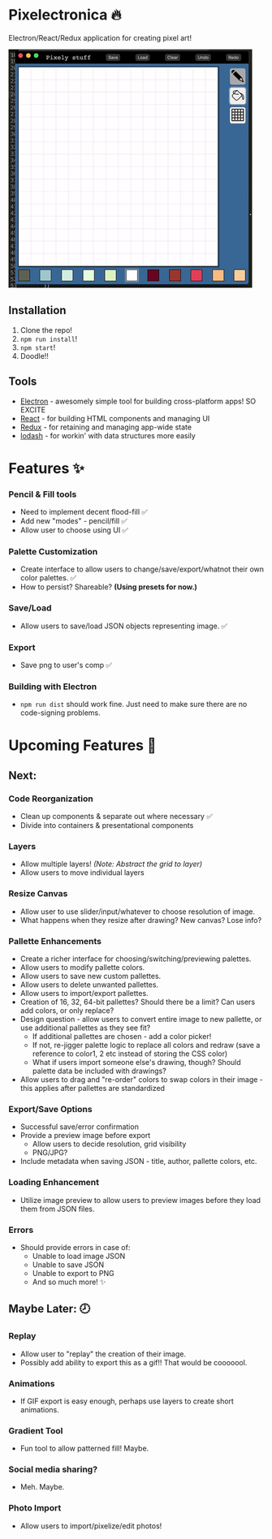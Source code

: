 # Pixelectronica :fire:

Electron/React/Redux application for creating pixel art!

![Example Image](./pixelling.gif)

## Installation

1. Clone the repo!
1. `npm run install`!
1. `npm start`!
1. Doodle!!

## Tools

- [Electron](http://electron.atom.io/) - awesomely simple tool for building cross-platform apps! SO EXCITE
- [React](https://facebook.github.io/react/) - for building HTML components and managing UI
- [Redux](http://redux.js.org/) - for retaining and managing app-wide state
- [lodash](https://lodash.com/) - for workin' with data structures more easily

# Features ✨

### Pencil & Fill tools
  - Need to implement decent flood-fill ✅
  - Add new "modes" - pencil/fill ✅
  - Allow user to choose using UI ✅

### Palette Customization
  - Create interface to allow users to change/save/export/whatnot their own color palettes. ✅
  - How to persist? Shareable? **(Using presets for now.)**

### Save/Load
  - Allow users to save/load JSON objects representing image. ✅

### Export
  - Save png to user's comp ✅

### Building with Electron
  - `npm run dist` should work fine. Just need to make sure there are no code-signing problems. 

# Upcoming Features 🌅

## Next:

### Code Reorganization
  - Clean up components & separate out where necessary ✅
  - Divide into containers & presentational components

### Layers
  - Allow multiple layers! _(Note: Abstract the grid to layer)_
  - Allow users to move individual layers

### Resize Canvas
  - Allow user to use slider/input/whatever to choose resolution of image.
  - What happens when they resize after drawing? New canvas? Lose info?

### Pallette Enhancements
  - Create a richer interface for choosing/switching/previewing palettes.
  - Allow users to modify pallette colors.
  - Allow users to save new custom pallettes.
  - Allow users to delete unwanted pallettes.
  - Allow users to import/export pallettes.
  - Creation of 16, 32, 64-bit pallettes? Should there be a limit? Can users add colors, or only replace?
  - Design question - allow users to convert entire image to new pallette, or use additional pallettes as they see fit?
    - If additional pallettes are chosen - add a color picker!
    - If not, re-jigger palette logic to replace all colors and redraw (save a reference to color1, 2 etc instead of storing the CSS color)
    - What if users import someone else's drawing, though? Should palette data be included with drawings?
  - Allow users to drag and "re-order" colors to swap colors in their image - this applies after pallettes are standardized

### Export/Save Options
  - Successful save/error confirmation
  - Provide a preview image before export
    - Allow users to decide resolution, grid visibility
    - PNG/JPG?
  - Include metadata when saving JSON - title, author, pallette colors, etc.

### Loading Enhancement
  - Utilize image preview to allow users to preview images before they load them from JSON files.

### Errors
  - Should provide errors in case of:
    - Unable to load image JSON
    - Unable to save JSON
    - Unable to export to PNG
    - And so much more! ✨

## Maybe Later: 🕗

### Replay
  - Allow user to "replay" the creation of their image.
  - Possibly add ability to export this as a gif!! That would be cooooool.

### Animations
  - If GIF export is easy enough, perhaps use layers to create short animations.

### Gradient Tool
  - Fun tool to allow patterned fill! Maybe.

### Social media sharing?
  - Meh. Maybe.

### Photo Import
  - Allow users to import/pixelize/edit photos!
